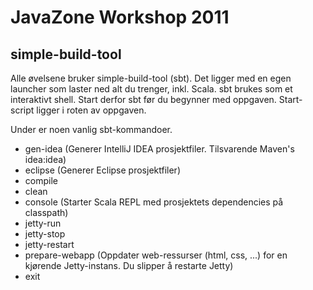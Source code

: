 JavaZone Workshop 2011
======================

simple-build-tool
-----------------

Alle øvelsene bruker simple-build-tool (sbt). Det ligger med en egen launcher som laster ned alt du trenger, inkl. Scala. sbt brukes som et interaktivt shell. Start derfor sbt før du begynner med oppgaven. Start-script ligger i roten av oppgaven.

Under er noen vanlig sbt-kommandoer.

* gen-idea (Generer IntelliJ IDEA prosjektfiler. Tilsvarende Maven's idea:idea)
* eclipse (Generer Eclipse prosjektfiler)
* compile
* clean
* console (Starter Scala REPL med prosjektets dependencies på classpath)
* jetty-run
* jetty-stop
* jetty-restart
* prepare-webapp (Oppdater web-ressurser (html, css, ...) for en kjørende Jetty-instans. Du slipper å restarte Jetty)
* exit
